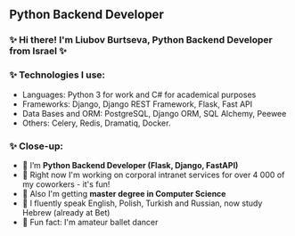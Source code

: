 ##  Python Backend Developer

### ✨ Hi there! I'm Liubov Burtseva, Python Backend Developer from Israel ✨ 

### ✨ Technologies I use: 
- Languages: Python 3 for work and C# for academical purposes
- Frameworks: Django, Django REST Framework, Flask, Fast API
- Data Bases and ORM: PostgreSQL, Django ORM, SQL Alchemy, Peewee
- Others: Celery, Redis, Dramatiq, Docker.

### ✨ Close-up:

- 🌱 I’m **Python Backend Developer (Flask, Django, FastAPI)**
- 🌱 Right now I'm working on corporal intranet services for over 4 000 of my coworkers - it's fun!
- 🌱 Also I'm getting **master degree in Computer Science**
- 🌱 I fluently speak English, Polish, Turkish and Russian, now study Hebrew (already at Bet)
- 🌱 Fun fact: I'm amateur ballet dancer
